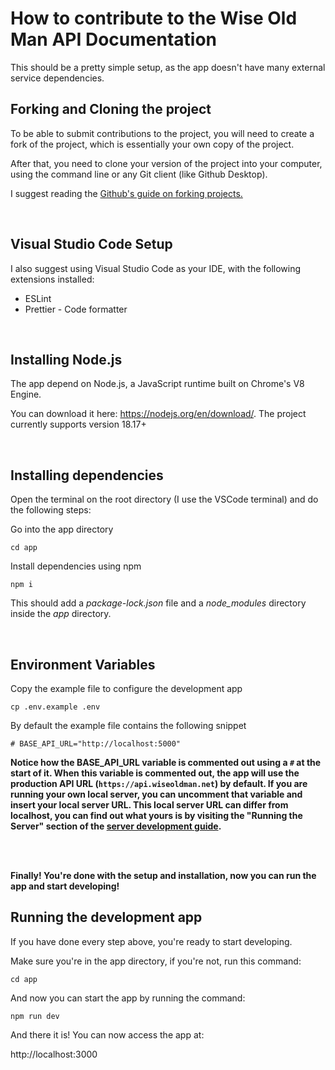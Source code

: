 # How to contribute to the Wise Old Man API Documentation

This should be a pretty simple setup, as the app doesn't have many external service dependencies.

## Forking and Cloning the project

To be able to submit contributions to the project, you will need to create a fork of the project, which is essentially your own copy of the project.

After that, you need to clone your version of the project into your computer, using the command line or any Git client (like Github Desktop).

I suggest reading the [Github's guide on forking projects.](https://guides.github.com/activities/forking/)

<br />

## Visual Studio Code Setup

I also suggest using Visual Studio Code as your IDE, with the following extensions installed:

- ESLint
- Prettier - Code formatter

<br />

## Installing Node.js

The app depend on Node.js, a JavaScript runtime built on Chrome's V8 Engine.

You can download it here: https://nodejs.org/en/download/. The project currently supports version 18.17+

<br />

## Installing dependencies

Open the terminal on the root directory (I use the VSCode terminal) and do the following steps:

Go into the app directory

```
cd app
```

Install dependencies using npm

```
npm i
```

This should add a _package-lock.json_ file and a _node_modules_ directory inside the _app_ directory.

<br />

## Environment Variables

Copy the example file to configure the development app

```
cp .env.example .env
```

By default the example file contains the following snippet

```
# BASE_API_URL="http://localhost:5000"
```

**Notice how the BASE_API_URL variable is commented out using a `#` at the start of it. When this variable is commented out, the app will use the production API URL (`https://api.wiseoldman.net`) by default. If you are running your own local server, you can uncomment that variable and insert your local server URL. This local server URL can differ from localhost, you can find out what yours is by visiting the "Running the Server" section of the [server development guide](https://github.com/wise-old-man/wise-old-man/blob/master/.github/contributing/server-guide.md).**

<br />
<br />

**Finally! You're done with the setup and installation, now you can run the app and start developing!**

## Running the development app

If you have done every step above, you're ready to start developing.

Make sure you're in the app directory, if you're not, run this command:

```
cd app
```

And now you can start the app by running the command:

```
npm run dev
```

And there it is! You can now access the app at:

http://localhost:3000
